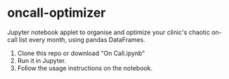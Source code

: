 # oncall-optimizer
Jupyter notebook applet to organise and optimize your clinic's chaotic on-call list every month, using pandas DataFrames.

1. Clone this repo or download "On Call.ipynb"
2. Run it in Jupyter.
3. Follow the usage instructions on the notebook.
